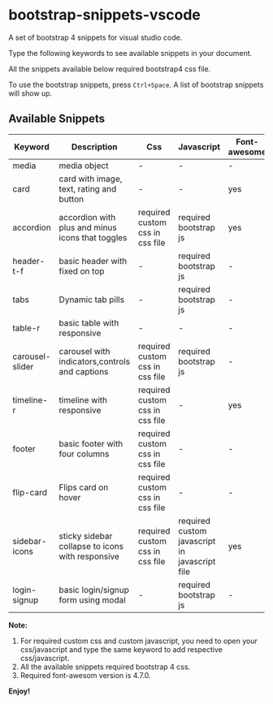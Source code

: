 # bootstrap-snippets-vscode

A set of bootstrap 4 snippets for visual studio code.

Type the following keywords to see available snippets in your document.

All the snippets available below required bootstrap4 css file.

To use the bootstrap snippets, press `Ctrl+Space`. A list of bootstrap snippets will show up.

## Available Snippets

|Keyword|Description|Css|Javascript|Font-awesome|
|--- |--- |--- |--- |--- |
|media|media object|-|-|-|
|card|card with image, text, rating and button|-|-|yes|
|accordion|accordion with plus and minus icons that toggles|required custom css in css file|required bootstrap js|yes|
|header-t-f|basic header with fixed on top|-|required bootstrap js|-|
|tabs|Dynamic tab pills|-|required bootstrap js|-|
|table-r|basic table with responsive|-|-|-|
|carousel-slider|carousel with indicators,controls and captions|required custom css in css file|required bootstrap js|-|
|timeline-r|timeline with responsive|required custom css in css file|-|yes|
|footer|basic footer with four columns|required custom css in css file|-|-|
|flip-card|Flips card on hover|required custom css in css file|-|-|
|sidebar-icons|sticky sidebar collapse to icons with responsive|required custom css in css file|required custom javascript in javascript file|yes|
|login-signup|basic login/signup form using modal|-|required bootstrap js|-|


**Note:** 
1. For required custom css and custom javascript, you need to open your css/javascript and type the same keyword to add respective css/javascript.
2. All the available snippets required bootstrap 4 css.
3. Required font-awesom version is 4.7.0.


**Enjoy!**
